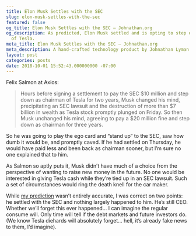```yaml
---
title: Elon Musk Settles with the SEC
slug: elon-musk-settles-with-the-sec
featured: false
og_title: Elon Musk Settles with the SEC – Johnathan.org
og_description: As predicted, Elon Musk settled and is opting to step down as chairman
  of Tesla.
meta_title: Elon Musk Settles with the SEC – Johnathan.org
meta_description: A hand-crafted technology product by Johnathan Lyman
layout: post
categories: posts
date: 2018-10-01 15:52:43.000000000 -07:00
---
```


Felix Salmon at Axios:

> Hours before signing a settlement to pay the SEC $10 million and step down as chairman of Tesla for two years, Musk changed his mind, precipitating an SEC lawsuit and the destruction of more than $7 billion in wealth as Tesla stock promptly plunged on Friday. So then Musk unchanged his mind, agreeing to pay a $20 million fine and step down as chairman for three years.

So he was going to play the ego card and “stand up” to the SEC, saw how dumb it would be, and promptly caved. If he had settled on Thursday, he would have paid less and been back as chairman sooner, but I’m sure no one explained that to him.

As Salmon so aptly puts it, Musk didn’t have much of a choice from the perspective of wanting to raise new money in the future. No one would be interested in giving Tesla cash while they’re tied up in an SEC lawsuit. Such a set of circumstances would ring the death knell for the car maker.

While [my prediction](/elon-musk-is-being-sued-by-the-sec/) wasn’t entirely accurate, I was correct on two points: he settled with the SEC and nothing largely happened to him. He’s still CEO. Whether we’ll forget this ever happened… I can imagine the regular consume will. Only time will tell if the debt markets and future investors do. (We know Tesla diehards will absolutely forget… hell, it’s already fake news to them, I’d imagine).

